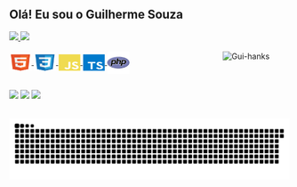 ## Olá! Eu sou o Guilherme Souza
 <div>
  <a href="https://github.com/guibarbas">
  <img height="160em" src="https://github-readme-stats.vercel.app/api?username=guibarbas&show_icons=true&theme=dracula"/>
  <img height="160em" src="https://github-readme-stats.vercel.app/api/top-langs/?username=guibarbas&layout=compact&langs_count=7&theme=dracula"/>
</div>
<div style="display: inline_block"><br>
  <img align="center" alt="Gui-HTML" height="30" width="40" src="https://raw.githubusercontent.com/devicons/devicon/master/icons/html5/html5-original.svg">
  <img align="center" alt="Gui-CSS" height="30" width="40" src="https://raw.githubusercontent.com/devicons/devicon/master/icons/css3/css3-original.svg">
  <img align="center" alt="Gui-Js" height="30" width="40" src="https://raw.githubusercontent.com/devicons/devicon/master/icons/javascript/javascript-plain.svg">
  <img align="center" alt="Gui-Ts" height="30" width="40" src="https://raw.githubusercontent.com/devicons/devicon/master/icons/typescript/typescript-plain.svg">
  <img align="center" alt="Gui-Php" height="40" width="40" src="https://raw.githubusercontent.com/devicons/devicon/master/icons/php/php-original.svg">
  <img align="right" alt="Gui-hanks" height="120" width="120" src="https://c.tenor.com/Dhrbmr_t3tEAAAAd/forrest-gump-hello.gif">
</div>
  
  ##
 
<div> 
  <a href="https://www.instagram.com/me_guisouza/" target="_blank"><img src="https://img.shields.io/badge/-Instagram-%23E4405F?style=for-the-badge&logo=instagram&logoColor=white" target="_blank"></a>
  <a href = "mailto:guilherme@barbas.digital"><img src="https://img.shields.io/badge/-Gmail-%23333?style=for-the-badge&logo=gmail&logoColor=white" target="_blank"></a>
  <a href="https://www.linkedin.com/in/guiasouza/" target="_blank"><img src="https://img.shields.io/badge/-LinkedIn-%230077B5?style=for-the-badge&logo=linkedin&logoColor=white" target="_blank"></a> 
 
  ![Snake animation](https://github.com/guibarbas/guibarbas/blob/output/github-contribution-grid-snake.svg)
 
</div>
